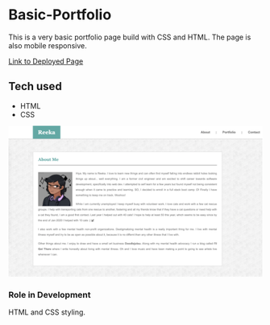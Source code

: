 # Basic-Portfolio

This is a very basic portfolio page build with CSS and HTML. The page is also mobile responsive.

[Link to Deployed Page](https://reekamaharaj.github.io/Basic-Portfolio/)

## Tech used
- HTML
- CSS

![](assets/images/portfolioscreenshot.png)

### Role in Development
HTML and CSS styling.
